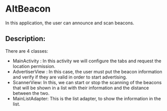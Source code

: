# AltBeacon
In this application, the user can announce and scan beacons.
 ## Description:
 There are 4 classes:
- MainActivity : In this activity we will configure the tabs and request the location permission.
- AdvertiserView : In this case, the user must put the beacon information and verify if they are valid in order to start advertising.
- ScannerView: In this, we can start or stop the scanning of the beacons that will be shown in a list with their information and the distance between the two.
- MainListAdapter: This is the list adapter, to show the information in the list.
